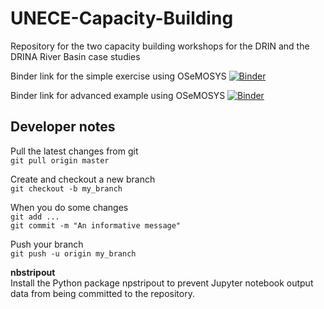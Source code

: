 # UNECE-Capacity-Building
Repository for the two capacity building workshops for the DRIN and the DRINA River Basin case studies

Binder link for the simple exercise using OSeMOSYS
[![Binder](https://mybinder.org/badge_logo.svg)](https://mybinder.org/v2/gh/KTH-dESA/UNECE-Capacity-Building/main?filepath=cb_simple_example.ipynb)

Binder link for advanced example using OSeMOSYS
[![Binder](https://mybinder.org/badge_logo.svg)](https://mybinder.org/v2/gh/KTH-dESA/UNECE-Capacity-Building/main?filepath=cb_adv_example.ipynb)

## Developer notes
Pull the latest changes from git <br>
    `git pull origin master`

Create and checkout a new branch <br>
     `git checkout -b my_branch`

When you do some changes <br>
     `git add ...`<br>
      `git commit -m "An informative message"`

Push your branch <br>
      `git push -u origin my_branch`

**nbstripout**<br>
    Install the Python package npstripout to prevent Jupyter notebook output data from being committed to the repository.
